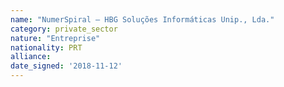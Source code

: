 ```yaml
---
name: "NumerSpiral – HBG Soluções Informáticas Unip., Lda."
category: private_sector
nature: "Entreprise"
nationality: PRT
alliance: 
date_signed: '2018-11-12'
---
```

    